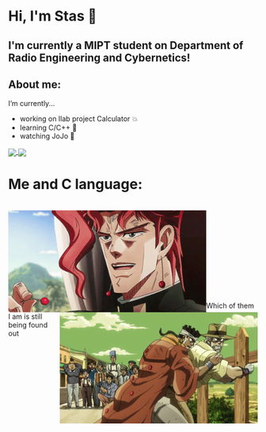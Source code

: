 # Hi, I'm Stas 👋

## I'm currently a MIPT student on Department of Radio Engineering and Cybernetics!

## About me:
I’m currently...
- working on Ilab project Calculator :boom:
- learning С/C++ :eyes:
- watching JoJo :purple_heart:

<a href="https://www.youtube.com/watch?v=dQw4w9WgXcQ&ab_channel=RickAstleyVEVO">
  <img align="center" src="https://github-readme-stats.vercel.app/api/top-langs/?username=Stan1slavssKy&theme=synthwave"/>
</a>
<a href="https://www.youtube.com/watch?v=dQw4w9WgXcQ&ab_channel=RickAstleyVEVO">
  <img align="center" src="https://github-readme-stats.vercel.app/api?username=Stan1slavssKy&&show_icons=true&theme=synthwave" />
</a>


# Me and C language:
<br>
<div align="center">
<img hight="200" width="400" align = "left" alt="GIF"  src="https://github.com/Stan1slavssKy/Stan1slavssKy/blob/main/assets/GRPY.gif">
</div>

<div align="center">
<img hight="200" width="400" align = "right" alt="GIF"  src="https://github.com/Stan1slavssKy/Stan1slavssKy/blob/main/assets/8RUF.gif">
</div>


</br>
</br>
</br>
</br>
</br>
</br>
</br>
</br>
</br>
</br>

Which of them I am is still being found out

</br>

